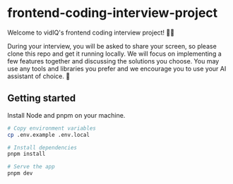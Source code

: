 # frontend-coding-interview-project

Welcome to vidIQ's frontend coding interview project! 🧑‍💻

During your interview, you will be asked to share your screen, so please clone this repo and get it running locally. We will focus on implementing a few features together and discussing the solutions you choose. You may use any tools and libraries you prefer and we encourage you to use your AI assistant of choice. 🤖

## Getting started

Install Node and pnpm on your machine.

```bash
# Copy environment variables
cp .env.example .env.local

# Install dependencies
pnpm install

# Serve the app
pnpm dev
```
